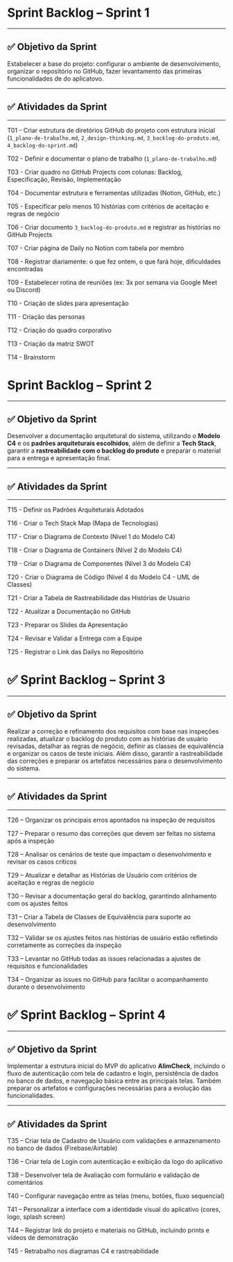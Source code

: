 # Sprint Backlog – Sprint 1  
---

## ✅ Objetivo da Sprint

Estabelecer a base do projeto: configurar o ambiente de desenvolvimento, organizar o repositório no GitHub, fazer levantamento das primeiras funcionalidades de do aplicatovo.

---

## ✅ Atividades da Sprint

---

T01 - Criar estrutura de diretórios GitHub do projeto com estrutura inicial (`1_plano-de-trabalho.md`, `2_design-thinking.md`, `3_backlog-do-produto.md`, `4_backlog-do-sprint.md`)

T02 - Definir e documentar o plano de trabalho (`1_plano-de-trabalho.md`)

T03 - Criar quadro no GitHub Projects com colunas: Backlog, Especificação, Revisão, Implementação

T04 - Documentar estrutura e ferramentas utilizadas (Notion, GitHub, etc.)

T05 - Especificar pelo menos 10 histórias com critérios de aceitação e regras de negócio

T06 - Criar documento `3_backlog-do-produto.md` e registrar as histórias no GitHub Projects

T07 - Criar página de Daily no Notion com tabela por membro

T08 - Registrar diariamente: o que fez ontem, o que fará hoje, dificuldades encontradas

T09 - Estabelecer rotina de reuniões (ex: 3x por semana via Google Meet ou Discord)

T10 - Criação de slides para apresentação

T11 - Criação das personas

T12 -   Criação do quadro corporativo

T13 - Criação da matriz SWOT

T14 - Brainstorm



# Sprint Backlog – Sprint 2  

---

## ✅ Objetivo da Sprint

Desenvolver a documentação arquitetural do sistema, utilizando o **Modelo C4** e os **padrões arquiteturais escolhidos**, além de definir a **Tech Stack**, garantir a **rastreabilidade com o backlog do produto** e preparar o material para a entrega e apresentação final.

---

## ✅ Atividades da Sprint

---

T15 - Definir os Padrões Arquiteturais Adotados  

T16 - Criar o Tech Stack Map (Mapa de Tecnologias)  

T17 - Criar o Diagrama de Contexto (Nível 1 do Modelo C4)  

T18 - Criar o Diagrama de Containers (Nível 2 do Modelo C4)  

T19 - Criar o Diagrama de Componentes (Nível 3 do Modelo C4)  

T20 - Criar o Diagrama de Código (Nível 4 do Modelo C4 - UML de Classes)  

T21 - Criar a Tabela de Rastreabilidade das Histórias de Usuário  

T22 - Atualizar a Documentação no GitHub  

T23 - Preparar os Slides da Apresentação  

T24 - Revisar e Validar a Entrega com a Equipe  

T25 - Registrar o Link das Dailys no Repositório  


# ✅ Sprint Backlog – Sprint 3

---

## ✅ Objetivo da Sprint

Realizar a correção e refinamento dos requisitos com base nas inspeções realizadas, atualizar o backlog do produto com as histórias de usuário revisadas, detalhar as regras de negócio, definir as classes de equivalência e organizar os casos de teste iniciais. Além disso, garantir a rastreabilidade das correções e preparar os artefatos necessários para o desenvolvimento do sistema.

---

## ✅ Atividades da Sprint

---

T26 – Organizar os principais erros apontados na inspeção de requisitos

T27 – Preparar o resumo das correções que devem ser feitas no sistema após a inspeção 

T28 – Analisar os cenários de teste que impactam o desenvolvimento e revisar os casos críticos 

T29 – Atualizar e detalhar as Histórias de Usuário com critérios de aceitação e regras de negócio 

T30 – Revisar a documentação geral do backlog, garantindo alinhamento com os ajustes feitos

T31 – Criar a Tabela de Classes de Equivalência para suporte ao desenvolvimento 

T32 – Validar se os ajustes feitos nas histórias de usuário estão refletindo corretamente as correções da inspeção 

T33 – Levantar no GitHub todas as issues relacionadas a ajustes de requisitos e funcionalidades 

T34 – Organizar as issues no GitHub para facilitar o acompanhamento durante o desenvolvimento


# ✅ Sprint Backlog – Sprint 4

---

## ✅ Objetivo da Sprint

Implementar a estrutura inicial do MVP do aplicativo **AlimCheck**, incluindo o fluxo de autenticação com tela de cadastro e login, persistência de dados no banco de dados, e navegação básica entre as principais telas. Também preparar os artefatos e configurações necessárias para a evolução das funcionalidades.

---

## ✅ Atividades da Sprint

T35 – Criar tela de Cadastro de Usuário com validações e armazenamento no banco de dados (Firebase/Airtable)

T36 – Criar tela de Login com autenticação e exibição da logo do aplicativo

T38 – Desenvolver tela de Avaliação com formulário e validação de comentários

T40 – Configurar navegação entre as telas (menu, botões, fluxo sequencial)

T41 – Personalizar a interface com a identidade visual do aplicativo (cores, logo, splash screen)

T44 – Registrar link do projeto e materiais no GitHub, incluindo prints e vídeos de demonstração

T45 - Retrabalho nos diagramas C4 e rastreabilidade


